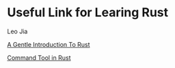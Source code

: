 # Useful Link for Learing Rust
Leo Jia

[A Gentle Introduction To Rust](https://stevedonovan.github.io/rust-gentle-intro/readme.html)

[Command Tool in Rust](https://mattgathu.github.io/writing-cli-app-rust/)
